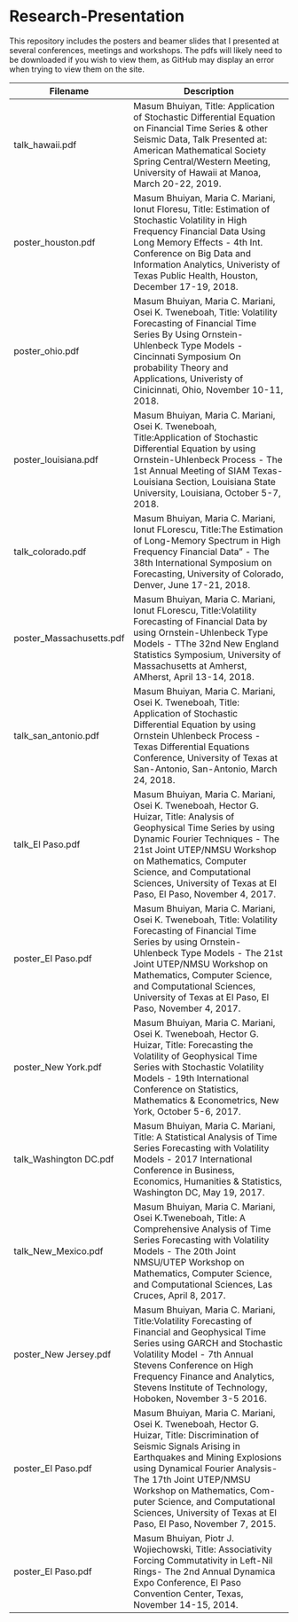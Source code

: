 # Research-Presentation
This repository includes the posters and beamer slides that I presented at several conferences, meetings and workshops.
The pdfs will likely need to be downloaded if you wish to view them, as GitHub may display an error when trying to view them on the site.

| Filename  | Description |
| ------------- | ------------- |
| talk_hawaii.pdf  | Masum Bhuiyan, Title: Application of Stochastic Differential Equation on Financial Time Series & other Seismic Data, Talk Presented at: American Mathematical Society Spring Central/Western Meeting, University of Hawaii at Manoa, March 20-22, 2019.
| poster_houston.pdf  | Masum Bhuiyan, Maria C. Mariani, Ionut Floresu, Title: Estimation of Stochastic Volatility in High Frequency Financial Data Using Long Memory Effects - 4th Int. Conference on Big Data and Information Analytics, Univeristy of Texas Public Health, Houston, December 17-19, 2018.  |
| poster_ohio.pdf  | Masum Bhuiyan, Maria C. Mariani, Osei K. Tweneboah, Title: Volatility Forecasting of Financial Time Series By Using Ornstein-Uhlenbeck Type Models - Cincinnati Symposium On probability Theory and Applications, Univeristy of Cinicinnati, Ohio, November 10-11, 2018.  |
| poster_louisiana.pdf  | Masum Bhuiyan, Maria C. Mariani, Osei K. Tweneboah, Title:Application of Stochastic Differential Equation by using Ornstein-Uhlenbeck Process - The 1st Annual Meeting of SIAM Texas-Louisiana Section, Louisiana State University, Louisiana, October 5-7, 2018.  |
| talk_colorado.pdf  | Masum Bhuiyan, Maria C. Mariani, Ionut FLorescu, Title:The Estimation of Long-Memory Spectrum in High Frequency Financial Data” - The 38th International Symposium on Forecasting, University of Colorado, Denver, June 17-21, 2018.  |
| poster_Massachusetts.pdf | Masum Bhuiyan, Maria C. Mariani, Ionut FLorescu, Title:Volatility Forecasting of Financial Data by using Ornstein-Uhlenbeck Type Models - TThe 32nd New England Statistics Symposium, University of Massachusetts at Amherst, AMherst, April 13-14, 2018.  |
| talk_san_antonio.pdf  | Masum Bhuiyan, Maria C. Mariani,  Osei K. Tweneboah,  Title: Application of Stochastic Differential Equation by using Ornstein Uhlenbeck Process - Texas Differential Equations Conference, University of Texas at San-Antonio, San-Antonio, March 24, 2018.  |
| talk_El Paso.pdf  | Masum Bhuiyan, Maria C. Mariani,  Osei K. Tweneboah, Hector G. Huizar, Title: Analysis of Geophysical Time Series by using Dynamic Fourier Techniques - The 21st Joint UTEP/NMSU Workshop on Mathematics, Computer Science, and Computational Sciences, University of Texas at El Paso, El Paso, November 4, 2017.  |
| poster_El Paso.pdf  | Masum Bhuiyan, Maria C. Mariani,  Osei K. Tweneboah,  Title: Volatility Forecasting of Financial Time Series by using Ornstein-Uhlenbeck Type Models - The 21st Joint UTEP/NMSU Workshop on Mathematics, Computer Science, and Computational Sciences, University of Texas at El Paso, El Paso, November 4, 2017.  |
| poster_New York.pdf  | Masum Bhuiyan, Maria C. Mariani,  Osei K. Tweneboah, Hector G. Huizar, Title: Forecasting the Volatility of Geophysical Time Series with Stochastic Volatility Models - 19th International Conference on Statistics, Mathematics & Econometrics, New York, October 5-6, 2017.  |
| talk_Washington DC.pdf  | Masum Bhuiyan, Maria C. Mariani, Title: A Statistical Analysis of Time Series Forecasting with Volatility Models - 2017 International Conference in Business, Economics, Humanities & Statistics, Washington DC, May 19, 2017.  |
| talk_New_Mexico.pdf  | Masum Bhuiyan, Maria C. Mariani, Osei K.Tweneboah, Title: A Comprehensive Analysis of Time Series Forecasting with Volatility Models - The 20th Joint NMSU/UTEP Workshop on Mathematics, Computer Science, and Computational Sciences, Las Cruces, April 8, 2017.  |
| poster_New Jersey.pdf  | Masum Bhuiyan, Maria C. Mariani, Title:Volatility Forecasting of Financial and Geophysical Time Series using GARCH and Stochastic Volatility Model - 7th Annual Stevens Conference on High Frequency Finance and Analytics, Stevens Institute of Technology, Hoboken, November 3-5 2016.  |
| poster_El Paso.pdf  | Masum Bhuiyan, Maria C. Mariani,  Osei K. Tweneboah, Hector G. Huizar, Title: Discrimination of Seismic Signals Arising in Earthquakes and Mining Explosions using Dynamical Fourier Analysis- The 17th Joint UTEP/NMSU Workshop on Mathematics, Com- puter Science, and Computational Sciences, University of Texas at El Paso, El Paso, November 7, 2015.  |
| poster_El Paso.pdf  | Masum Bhuiyan, Piotr J. Wojiechowski, Title: Associativity Forcing Commutativity in Left-Nil Rings- The 2nd Annual Dynamica Expo Conference, El Paso Convention Center, Texas, November 14-15, 2014.  |








